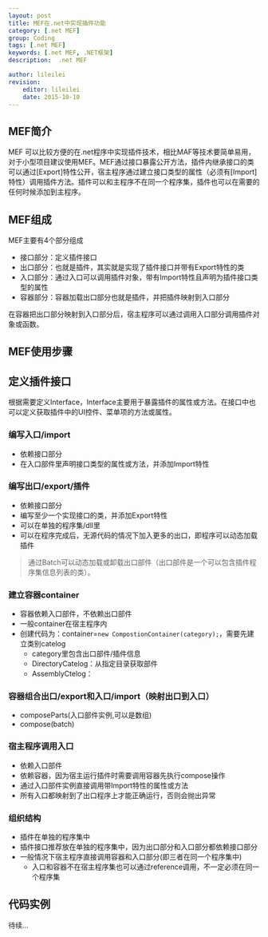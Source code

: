 ```yaml
---
layout: post
title: MEF在.net中实现插件功能
category: [.net MEF]
group: Coding
tags: [.net MEF]
keywords: [.net MEF, .NET框架]
description:  .net MEF

author: lileilei
revision:
    editor: lileilei
    date: 2015-10-10
---
```


## MEF简介
MEF 可以比较方便的在.net程序中实现插件技术，相比MAF等技术要简单易用，对于小型项目建议使用MEF。MEF通过接口暴露公开方法，插件内继承接口的类可以通过[Export]特性公开，宿主程序通过建立接口类型的属性（必须有[Import]特性）调用插件方法。插件可以和主程序不在同一个程序集，插件也可以在需要的任何时候添加到主程序。

## MEF组成
MEF主要有4个部分组成

+ 接口部分：定义插件接口
+ 出口部分：也就是插件，其实就是实现了插件接口并带有Export特性的类
+ 入口部分：通过入口可以调用插件对象，带有Import特性且声明为插件接口类型的属性
+ 容器部分：容器加载出口部分也就是插件，并把插件映射到入口部分

在容器把出口部分映射到入口部分后，宿主程序可以通过调用入口部分调用插件对象或函数。

## MEF使用步骤
## 定义插件接口

根据需要定义Interface，Interface主要用于暴露插件的属性或方法。在接口中也可以定义获取插件中的UI控件、菜单项的方法或属性。

### 编写入口/import
- 依赖接口部分
- 在入口部件里声明接口类型的属性或方法，并添加Import特性

### 编写出口/export/插件
- 依赖接口部分
- 编写至少一个实现接口的类，并添加Export特性
- 可以在单独的程序集/dll里
- 可以在程序完成后，无源代码的情况下加入更多的出口，即程序可以动态加载插件

> 通过Batch可以动态加载或卸载出口部件（出口部件是一个可以包含插件程序集信息列表的类）。

### 建立容器container
- 容器依赖入口部件，不依赖出口部件
- 一般container在宿主程序内
- 创建代码为：container=`new CompostionContainer(category);`，需要先建立类别catelog
    + category里包含出口部件/插件信息
    + DirectoryCatelog：从指定目录获取部件
    + AssemblyCtelog：

### 容器组合出口/export和入口/import（映射出口到入口）
- composeParts(入口部件实例,可以是数组)
- compose(batch)

### 宿主程序调用入口
- 依赖入口部件
- 依赖容器，因为宿主运行插件时需要调用容器先执行compose操作
- 通过入口部件实例直接调用带Import特性的属性或方法
- 所有入口都映射到了出口程序上才能正确运行，否则会抛出异常

### 组织结构
+ 插件在单独的程序集中
+ 插件接口推荐放在单独的程序集中，因为出口部分和入口部分都依赖接口部分
+ 一般情况下宿主程序直接调用容器和入口部分(即三者在同一个程序集中)
    - 入口和容器不在宿主程序集也可以通过reference调用，不一定必须在同一个程序集

## 代码实例

待续...


